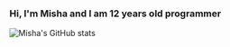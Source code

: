 ### Hi, I'm Misha and I am 12 years old programmer

![Misha's GitHub stats](https://github-readme-stats.vercel.app/api?username=Code_Ryzen&theme=cobalt&show_icons=true)

